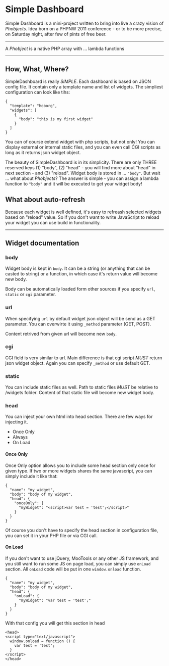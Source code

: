 # Simple Dashboard

Simple Dashboard is a mini-project written to bring into live a crazy vision of
*Phobjects*. Idea born on a PHPNW 2011 conference - or to be more precise, 
on Saturday night, after few of pints of free beer.

- - -

A *Phobject* is a native PHP array with ... lambda functions

- - -


## How, What, Where?

SimpleDashboard is really *SIMPLE*. Each dashboard is based on JSON config 
file. It contain only a template name and list of widgets. The simpliest 
configuration can look like tihs:

    {
      "template": "hoborg",
      "widgets": [
        {
          "body": "this is my first widget"
        }
      ]
    }


You can of course extend widget with php scripts, but not only! You can 
display external or internal static files, and you can even call CGI scripts as
long as it returns json widget object.

The beauty of SimpleDashboard is in its simplicity. There are only THREE 
reserved keys (1) "body", (2) "head" - you will find more about "head" in next 
section - and (3) "reload". Widget body is stored in ... `"body"`. But wait ...
what about *Phobjects*? The answer is simple - you can assign a lambda function
to `"body"` and it will be executed to get your widget body!



## What about auto-refresh

Because each widget is well defined, it's easy to refreash selected widgets 
based on "reload" value. So if you don't want to write JavaScript to reload 
your widget you can use build in functionality.

- - -

## Widget documentation

### body

Widget body is kept in `body`. It can be a string (or anything that can be 
casted to string) or a function, in which case it's return value will become
new body.

Body can be automatically loaded form other sources if you specify `url`,
`static` or `cgi` parameter.


### url

When specifying `url` by default widget json object will be send as a GET
parameter. You can overwirte it using `_method` parameter (GET, POST).

Content retrived from given url will become new `body`.

### cgi

CGI field is very similar to url. Main difference is that cgi script *MUST*
return json widget object. Again you can specify `_method` or use default GET.

### static

You can include static files as well. Path to static files *MUST* be relative
to /widgets folder. Content of that static file will become new widget body.

### head

You can inject your own html into head section. There are few ways for 
injecting it.

* Once Only
* Always
* On Load

#### Once Only

Once Only option allows you to include some head section only once for given 
type. If two or more widgets shares the same javascript, you can simply include
it like that:

    {
      "name": "my widget",
      "body": "body of my widget",
      "head": {
        "onceOnly": {
          "myWidget": "<script>var test = 'test';</script>"
        }
      }
    }

Of course you don't have to specify the head section in configuration file, you
can set it in your PHP file or via CGI call.

#### On Load

If you don't want to use jQuery, MooTools or any other JS framework, and you 
still want to run some JS on page load, you can simply use `onLoad` section.
All `onLoad` code will be put in one `window.onload` function.

    {
      "name": "my widget",
      "body": "body of my widget",
      "head": {
        "onLoad": {
          "myWidget": "var test = 'test';"
        }
      }
    }

With that config you will get this section in head

    <head>
    <script type="text/javascript">
      window.onload = function () {
        var test = 'test';
      }
    </script>
    </head>
